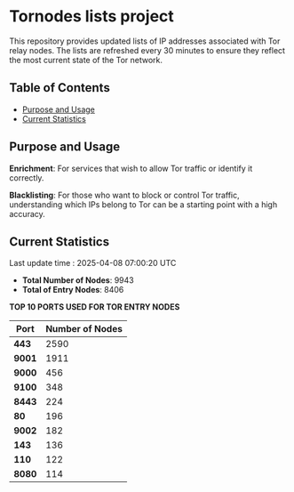 # Tornodes lists project

This repository provides updated lists of IP addresses associated with Tor relay nodes. The lists are refreshed every 30 minutes to ensure they reflect the most current state of the Tor network.

## Table of Contents

- [Purpose and Usage](#purpose-and-usage)
- [Current Statistics](#current-statistics)


## Purpose and Usage

**Enrichment**: For services that wish to allow Tor traffic or identify it correctly.

**Blacklisting**: For those who want to block or control Tor traffic, understanding which IPs belong to Tor can be a starting point with a high accuracy.

## Current Statistics

Last update time : 2025-04-08 07:00:20 UTC

- **Total Number of Nodes**: 9943
- **Total of Entry Nodes**: 8406

**TOP 10 PORTS USED FOR TOR ENTRY NODES**

| **Port** | **Number of Nodes** |
|------|-----------------|
| **443**   | 2590  |
| **9001**   | 1911  |
| **9000**   | 456  |
| **9100**   | 348  |
| **8443**   | 224  |
| **80**   | 196  |
| **9002**   | 182  |
| **143**   | 136  |
| **110**   | 122  |
| **8080**   | 114  |

